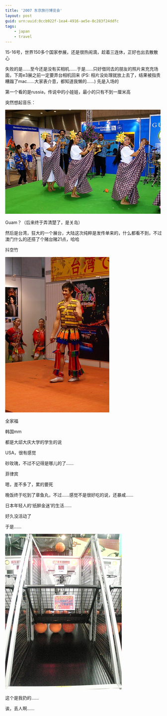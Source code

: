 ```yaml
---
title: '2007 东京旅行博览会'
layout: post
guid: urn:uuid:0ccb922f-1ea4-4916-ae5e-0c283f24ddfc
tags:
    - japan
    - travel
---
```


15-16号，世界150多个国家参展，还是很热闹滴，趁着三连休，正好也出去散散心                                                                                                                                 

失败的是……至今还是没有买相机……于是……只好借同去的朋友的照片来充充场面，下周e3展之前一定要弄台相机回来
(PS: 相片没处理就放上去了，结果被指责糟蹋了mac……大家表介意，都知道我懒的……)
先是入场的

第一个看的是russia，传说中的小娃娃，最小的只有不到一厘米高

突然想起音乐：

![](/media/images/2007/07/26/travel-03.jpg)

Guam？（后来终于弄清楚了，是关岛）

然后是台湾，狂大的一个展台，大陆这次纯粹是发传单来的，什么都看不到，不过澳门什么的还搭了个赌台赌21点，哈哈

抖空竹

![](/media/images/2007/07/26/travel-08.jpg)

全家福

韩国mm

都是大邱大庆大学的学生的说

USA，很有感觉

砂玫瑰，不过不记得是哪儿的了……

菲律宾

嗯，差不多了，累的要死

晚饭终于吃到了章鱼丸，不过……感觉不是很好吃的说，还暴咸……

日本年轻人的‘纸醉金迷’的生活……

好久没活动了

于是……

![](/media/images/2007/07/26/travel-19.jpg)

这个是我扔的……

诶，丢人啊……

